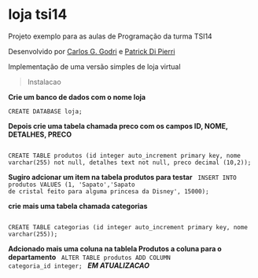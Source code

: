 loja tsi14
==========

Projeto exemplo para as aulas de Programação da turma TSI14

Desenvolvido por [Carlos G. Godri](https://twitter.com/carlosgodri) e [Patrick Di Pierri](https://www.facebook.com/patrick.depieri)

Implementação de uma versão simples de loja virtual

>Instalacao

**Crie um banco de dados com o nome loja**

<code>CREATE DATABASE loja;</code>

**Depois crie uma tabela chamada preco com os campos ID, NOME, DETALHES, PRECO**

<code>
CREATE TABLE produtos (id integer auto_increment primary key, nome varchar(255) not null, detalhes text not null, preco decimal (10,2));
</code>

**Sugiro adcionar um item na tabela produtos para testar**
<code>
INSERT INTO produtos VALUES (1, 'Sapato','Sapato de cristal feito para alguma princesa da Disney', 15000);
</code>	

**crie mais uma tabela chamada categorias**

<code>
CREATE TABLE categorias (id integer auto_increment primary key, nome varchar(255));
</code>	

**Adcionado mais uma coluna na tablela Produtos a coluna para o departamento**
<code>
ALTER TABLE produtos ADD COLUMN categoria_id integer;
</code>	
***EM ATUALIZACAO***

